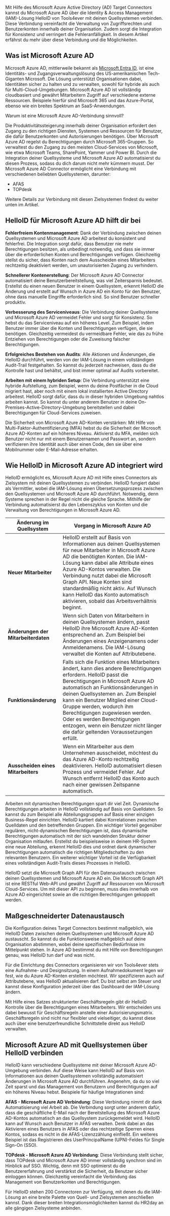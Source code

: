 Mit Hilfe des Microsoft Azure Active Directory (AD) Target Connectors kannst du Microsoft Azure AD über die Identity & Access Management (IAM)-Lösung HelloID von Tools4ever mit deinen Quellsystemen verbinden. Diese Verbindung vereinfacht die Verwaltung von Zugriffsrechten und Benutzerkonten innerhalb deiner Organisation. Zudem sorgt die Integration für Konsistenz und verringert die Fehleranfälligkeit. In diesem Artikel erfährst du mehr über diese Verbindung und die Möglichkeiten.

## Was ist Microsoft Azure AD

Microsoft Azure AD, mittlerweile bekannt als [Microsoft Entra ID](https://www.tools4ever.nl/connectoren/entraid/), ist eine Identitäts- und Zugangsverwaltungslösung des US-amerikanischen Tech-Giganten Microsoft. Die Lösung unterstützt Organisationen dabei, Identitäten sicher zu halten und zu verwalten, sowohl für hybride als auch für Multi-Cloud-Umgebungen. Microsoft Azure AD ist vollständig cloudbasiert und gewährt Mitarbeitern Zugriff auf verschiedene externe Ressourcen. Beispiele hierfür sind Microsoft 365 und das Azure-Portal, ebenso wie ein breites Spektrum an SaaS-Anwendungen.

Warum ist eine Microsoft Azure AD-Verbindung sinnvoll?

Die Produktivitätssteigerung innerhalb deiner Organisation erfordert den Zugang zu den richtigen Diensten, Systemen und Ressourcen für Benutzer, die dafür Benutzerkonten und Autorisierungen benötigen. Über Microsoft Azure AD regelst du Berechtigungen durch Microsoft 365-Gruppen. So verwaltest du den Zugang zu den meisten Cloud-Services von Microsoft, wie etwa Microsoft Teams, SharePoint, Yammer und Power BI. Durch die Integration deiner Quellsysteme und Microsoft Azure AD automatisierst du diesen Prozess, sodass du dich darum nicht mehr kümmern musst. Der Microsoft Azure AD Connector ermöglicht eine Verbindung mit verschiedenen beliebten Quellsystemen, darunter:

* AFAS
* TOPdesk

Weitere Details zur Verbindung mit diesen Zielsystemen findest du weiter unten im Artikel.

## HelloID für Microsoft Azure AD hilft dir bei

**Fehlerfreiem Kontenmanagement**: Dank der Verbindung zwischen deinen Quellsystemen und Microsoft Azure AD arbeitest du konsistent und fehlerfrei. Die Integration sorgt dafür, dass Benutzer nie mehr Berechtigungen besitzen, als unbedingt notwendig, und dass sie immer über die erforderlichen Konten und Berechtigungen verfügen. Gleichzeitig stellst du sicher, dass Konten nach dem Ausscheiden eines Mitarbeiters rechtzeitig deaktiviert werden, um unautorisierten Zugang zu verhindern.

**Schnellerer Kontenerstellung**: Der Microsoft Azure AD Connector automatisiert deine Benutzerbereitstellung, was viel Zeitersparnis bedeutet. Erstellst du einen neuen Benutzer in einem Quellsystem, erkennt HelloID die Änderung und erstellt auf Wunsch in Azure AD ein Konto für den Benutzer, ohne dass manuelle Eingriffe erforderlich sind. So sind Benutzer schneller produktiv.

**Verbesserung des Serviceniveaus**: Die Verbindung deiner Quellsysteme und Microsoft Azure AD vermeidet Fehler und sorgt für Konsistenz. So hebst du das Serviceniveau auf ein höheres Level. Zum Beispiel, indem Benutzer immer über die Konten und Berechtigungen verfügen, die sie benötigen. Gleichzeitig vermeidest du vermeidbare Fehler, wie das zu frühe Entziehen von Berechtigungen oder die Zuweisung falscher Berechtigungen.

**Erfolgreiches Bestehen von Audits**: Alle Aktionen und Änderungen, die HelloID durchführt, werden von der IAM-Lösung in einem vollständigen Audit-Trail festgehalten. So kannst du jederzeit nachweisen, dass du die Kontrolle hast und behältst, und bist immer optimal auf Audits vorbereitet.

**Arbeiten mit einem hybriden Setup**: Die Verbindung unterstützt eine hybride Aufstellung, zum Beispiel, wenn du deine Postfächer in die Cloud migriert hast, aber noch mit einem lokal installierten Active Directory arbeitest. HelloID sorgt dafür, dass du in dieser hybriden Umgebung nahtlos arbeiten kannst. So kannst du unter anderem Benutzer in deine On-Premises-Active-Directory-Umgebung bereitstellen und dabei Berechtigungen für Cloud-Services zuweisen.

Die Sicherheit von Microsoft Azure AD-Konten verstärken: Mit Hilfe von Multi-Faktor-Authentifizierung (MFA) hebst du die Sicherheit der Microsoft Azure AD-Konten auf ein höheres Niveau. Aktivierst du MFA, melden sich Benutzer nicht nur mit einem Benutzernamen und Passwort an, sondern verifizieren ihre Identität auch über einen Code, den sie über eine Mobilnummer oder E-Mail-Adresse erhalten.

## Wie HelloID in Microsoft Azure AD integriert wird

HelloID ermöglicht es, Microsoft Azure AD mit Hilfe eines Connectors als Zielsystem mit deinen Quellsystemen zu verbinden. HelloID fungiert dabei als Vermittler, wobei die IAM-Lösung einen Übersetzungsprozess zwischen den Quellsystemen und Microsoft Azure AD durchführt. Notwendig, denn Systeme sprechen in der Regel nicht die gleiche Sprache. Mithilfe der Verbindung automatisierst du den Lebenszyklus von Konten und die Verwaltung von Berechtigungen in Microsoft Azure AD.

| **Änderung im Quellsystem** |  **Vorgang in Microsoft Azure AD** | 
| --------------------------- | --------------------------------- | 
| **Neuer Mitarbeiter** | HelloID erstellt auf Basis von Informationen aus deinen Quellsystemen für neue Mitarbeiter in Microsoft Azure AD die benötigten Konten. Die IAM-Lösung kann dabei alle Attribute eines Azure AD-Kontos verwalten. Die Verbindung nutzt dabei die Microsoft Graph API. Neue Konten sind standardmäßig nicht aktiv. Auf Wunsch kann HelloID das Konto automatisch aktivieren, sobald das Arbeitsverhältnis beginnt. |
| **Änderungen der Mitarbeiterdaten** |  Wenn sich Daten von Mitarbeitern in deinen Quellsystemen ändern, passt HelloID ihre Microsoft Azure AD-Konten entsprechend an. Zum Beispiel bei Änderungen eines Anzeigenamens oder Anmeldenamens. Die IAM-Lösung verwaltet die Konten auf Attributebene. | 
| **Funktionsänderung** |  Falls sich die Funktion eines Mitarbeiters ändert, kann dies andere Berechtigungen erfordern. HelloID passt die Berechtigungen in Microsoft Azure AD automatisch an Funktionsänderungen in deinen Quellsystemen an. Zum Beispiel kann ein Benutzer Mitglied einer Cloud-Gruppe werden, wodurch ihm Berechtigungen zugewiesen werden. Oder es werden Berechtigungen entzogen, wenn ein Benutzer nicht länger die dafür geltenden Voraussetzungen erfüllt. |
| **Ausscheiden eines Mitarbeiters** |  Wenn ein Mitarbeiter aus dem Unternehmen ausscheidet, möchtest du das Azure AD-Konto rechtzeitig deaktivieren. HelloID automatisiert diesen Prozess und vermeidet Fehler. Auf Wunsch entfernt HelloID das Konto auch nach einer gewissen Zeitspanne automatisch. |

Arbeiten mit dynamischen Berechtigungen spart dir viel Zeit. Dynamische Berechtigungen arbeiten in HelloID vollständig auf Basis von Quelldaten. So kannst du zum Beispiel alle Abteilungsgruppen auf Basis einer einzigen Business-Regel einrichten. HelloID kartiert dabei Korrelationen zwischen Quelldaten und den betreffenden Gruppen. Ein wichtiger Vorteil gegenüber regulären, nicht-dynamischen Berechtigungen ist, dass dynamische Berechtigungen automatisch mit der sich wandelnden Struktur deiner Organisation mitlaufen. Erstellst du beispielsweise in deinem HR-System eine neue Abteilung, erkennt HelloID dies und ordnet dank dynamischer Berechtigungen automatisch die richtigen Mitgliedschaften zu den relevanten Benutzern. Ein weiterer wichtiger Vorteil ist die Verfügbarkeit eines vollständigen Audit-Trails dieses Prozesses in HelloID.

HelloID setzt die Microsoft Graph API für den Datenaustausch zwischen deinen Quellsystemen und Microsoft Azure AD ein. Die Microsoft Graph API ist eine RESTful Web-API und gewährt Zugriff auf Ressourcen von Microsoft Cloud-Services. Um mit dieser API zu beginnen, muss dies innerhalb von Azure AD eingerichtet sowie an die richtigen Berechtigungen gekoppelt werden.

## Maßgeschneiderter Datenaustausch

Die Konfiguration deines Target Connectors bestimmt maßgeblich, wie HelloID Daten zwischen deinen Quellsystemen und Microsoft Azure AD austauscht. So kannst du die Funktionsweise maßgeblich auf deine Organisation abstimmen, wobei deine spezifischen Bedürfnisse im Mittelpunkt stehen. In Azure AD bestimmst du mit Hilfe von Berechtigungen genau, was HelloID tun darf und was nicht.

Für die Einrichtung des Connectors organisieren wir von Tools4ever stets eine Aufnahme- und Designsitzung. In einem Aufnahmedokument legen wir fest, wie du Azure AD-Konten erstellen möchtest. Wir spezifizieren auch auf Attributebene, was HelloID aktualisieren darf. Du bist selbst am Steuer und kannst diese Konfiguration jederzeit über das Dashboard der IAM-Lösung ändern.

Mit Hilfe eines Satzes strukturierter Geschäftsregeln gibt dir HelloID Kontrolle über die Berechtigungen eines Mitarbeiters. Wir entscheiden uns dabei bewusst für Geschäftsregeln anstelle einer Autorisierungsmatrix. Geschäftsregeln sind nicht nur flexibler und vielseitiger, du kannst diese auch über eine benutzerfreundliche Schnittstelle direkt aus HelloID verwalten.

## Microsoft Azure AD mit Quellsystemen über HelloID verbinden

HelloID kann verschiedene Quellsysteme mit deiner Microsoft Azure AD-Umgebung verbinden. Auf diese Weise kann HelloID auf Basis von Informationen aus deinen Quellsystemen vollständig automatisiert Änderungen in Microsoft Azure AD durchführen. Angenehm, da du so viel Zeit sparst und das Management von Benutzern und Berechtigungen auf ein höheres Niveau hebst. Beispiele für häufige Integrationen sind:

**AFAS - Microsoft Azure AD Verbindung**: Diese Verbindung nimmt dir dank Automatisierung viel Arbeit ab. Die Verbindung sorgt unter anderem dafür, dass die geschäftliche E-Mail nach der Bereitstellung des Microsoft Azure AD-Kontos automatisch an das Quellsystem zurückgemeldet wird. HelloID kann auf Wunsch auch Benutzer in AFAS verwalten. Denk dabei an das Aktivieren eines Benutzers in AFAS oder das rechtzeitige Sperren eines Kontos, sodass es nicht in die AFAS-Lizenzzählung einfließt. Ein weiteres Beispiel ist das Registrieren des UserPrincipalName (UPN)-Feldes für Single Sign-On (SSO).

**TOPdesk - Microsoft Azure AD Verbindung**: Diese Verbindung stellt sicher, dass TOPdesk und Microsoft Azure AD immer vollständig synchron sind im Hinblick auf SSO. Wichtig, denn mit SSO optimierst du die Benutzererfahrung und verstärkst die Sicherheit, da Benutzer sicher einloggen können. Gleichzeitig vereinfacht die Verbindung das Management von Benutzerkonten und Berechtigungen.

Für HelloID stehen 200 Connectoren zur Verfügung, mit denen du die IAM-Lösung an eine breite Palette von Quell- und Zielsystemen anschließen kannst. Dank dieser breiten Integrationsmöglichkeiten kannst du HR2day an alle gängigen Zielsysteme anbinden.